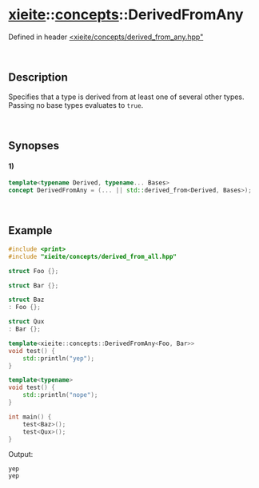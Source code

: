 # [xieite](../../xieite.md)\:\:[concepts](../../concepts.md)\:\:DerivedFromAny
Defined in header [<xieite/concepts/derived_from_any.hpp"](../../../include/xieite/concepts/derived_from_any.hpp)

&nbsp;

## Description
Specifies that a type is derived from at least one of several other types. Passing no base types evaluates to `true`.

&nbsp;

## Synopses
#### 1)
```cpp
template<typename Derived, typename... Bases>
concept DerivedFromAny = (... || std::derived_from<Derived, Bases>);
```

&nbsp;

## Example
```cpp
#include <print>
#include "xieite/concepts/derived_from_all.hpp"

struct Foo {};

struct Bar {};

struct Baz
: Foo {};

struct Qux
: Bar {};

template<xieite::concepts::DerivedFromAny<Foo, Bar>>
void test() {
    std::println("yep");
}

template<typename>
void test() {
    std::println("nope");
}

int main() {
    test<Baz>();
    test<Qux>();
}
```
Output:
```
yep
yep
```
